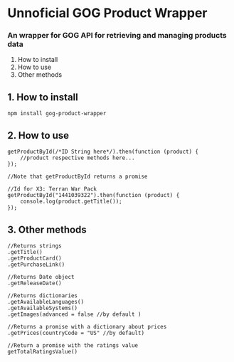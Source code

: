 # Unnoficial GOG Product Wrapper
### An wrapper for GOG API for retrieving and managing products data

1. How to install
2. How to use
3. Other methods

## 1. How to install
```
npm install gog-product-wrapper
```

## 2. How to use
```
getProductById(/*ID String here*/).then(function (product) {
    //product respective methods here...
});

```

```
//Note that getProductById returns a promise

//Id for X3: Terran War Pack
getProductById("1441039322").then(function (product) {
    console.log(product.getTitle());
});

```

## 3. Other methods

```
//Returns strings
.getTitle()
.getProductCard()
.getPurchaseLink()

//Returns Date object
.getReleaseDate()

//Returns dictionaries
.getAvailableLanguages()
.getAvailableSystems()
.getImages(advanced = false //by default )

//Returns a promise with a dictionary about prices 
.getPrices(countryCode = "US" //by default)

//Return a promise with the ratings value
getTotalRatingsValue()

```
